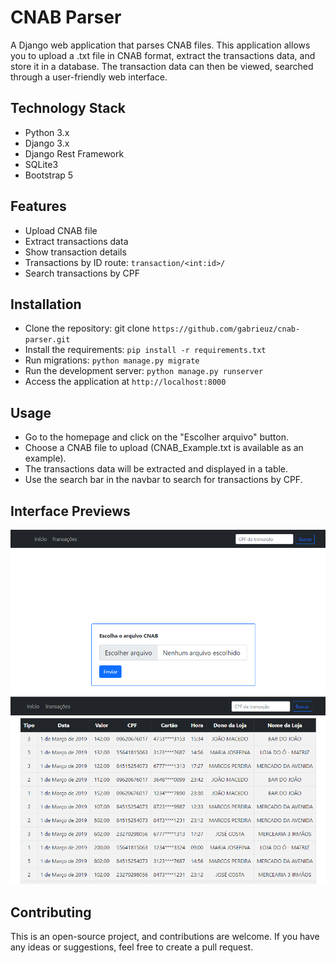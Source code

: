 # CNAB Parser

A Django web application that parses CNAB files. This application allows you to upload a .txt file in CNAB format, extract the transactions data, and store it in a database. The transaction data can then be viewed, searched through a user-friendly web interface.

## Technology Stack
- Python 3.x
- Django 3.x
- Django Rest Framework
- SQLite3
- Bootstrap 5

## Features

- Upload CNAB file
- Extract transactions data
- Show transaction details
- Transactions by ID route: `transaction/<int:id>/`
- Search transactions by CPF

## Installation
- Clone the repository: git clone `https://github.com/gabrieuz/cnab-parser.git`
- Install the requirements: `pip install -r requirements.txt`
- Run migrations: `python manage.py migrate`
- Run the development server: `python manage.py runserver`
- Access the application at `http://localhost:8000`

## Usage
- Go to the homepage and click on the "Escolher arquivo" button.
- Choose a CNAB file to upload (CNAB_Example.txt is available as an example).
- The transactions data will be extracted and displayed in a table.
- Use the search bar in the navbar to search for transactions by CPF.

## Interface Previews
![Interface preview 1](preview1.png)
![Interface preview 2](preview2.png)

## Contributing
This is an open-source project, and contributions are welcome. If you have any ideas or suggestions, feel free to create a pull request.
